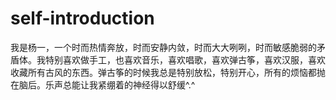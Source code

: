 # self-introduction
我是杨一，一个时而热情奔放，时而安静内敛，时而大大咧咧，时而敏感脆弱的矛盾体。我特别喜欢做手工，也喜欢音乐，喜欢唱歌，喜欢弹古筝，喜欢汉服，喜欢收藏所有古风的东西。弹古筝的时候我总是特别放松，特别开心，所有的烦恼都抛在脑后。乐声总能让我紧绷着的神经得以舒缓^.^
